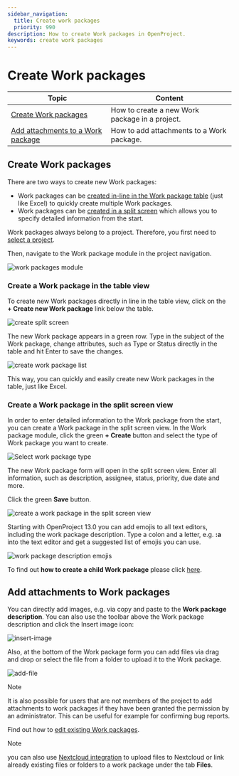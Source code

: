 ```yaml
---
sidebar_navigation:
  title: Create work packages
  priority: 990
description: How to create Work packages in OpenProject.
keywords: create work packages
---
```


# Create Work packages

| Topic                                                                  | Content                                        |
|------------------------------------------------------------------------|------------------------------------------------|
| [Create Work packages](#create-work-packages)                          | How to create a new Work package in a project. |
| [Add attachments to a Work package](#add-attachments-to-work-packages) | How to add attachments to a Work package.      |

## Create Work packages

There are two ways to create new Work packages:

- Work packages can be [created in-line in the Work package table](#create-a-work-package-in-the-table-view) (just like Excel) to quickly create multiple Work packages.
- Work packages can be [created in a split screen](#create-a-work-package-in-the-split-screen-view) which allows you to specify detailed information from the start.

Work packages always belong to a project. Therefore, you first need to [select a project](../../../getting-started/projects/#open-an-existing-project).

Then, navigate to the Work package module in the project navigation.

![work packages module](1566302949658.png)

### Create a Work package in the table view

To create new Work packages directly in line in the table view, click on the **+ Create new Work package** link below the table.

![create split screen](create-split-screen.png)

The new Work package appears in a green row. Type in the subject of the Work package, change attributes, such as Type or Status directly in the table and hit Enter to save the changes.

![create work package list](1566303144875.png)

This way, you can quickly and easily create new Work packages in the table, just like Excel.

### Create a Work package in the split screen view

In order to enter detailed information to the Work package from the start, you can create a Work package in the split screen view. In the Work package module, click the green **+ Create** button and select the type of Work package you want to create.

![Select work package type](1566303633018.png)

The new Work package form will open in the split screen view. Enter all information, such as description, assignee, status, priority, due date and more.

Click the green **Save** button.

![create a work package in the split screen view](1566303947314.png)

Starting with OpenProject 13.0 you can add emojis to all text editors, including the work package description. Type a colon and a letter, e.g. **:a** into the text editor and get a suggested list of emojis you can use.

![work package description emojis](openproject_user_guide_wp_description_emojis.png)

To find out **how to create a child Work package** please click [here](../work-package-relations-hierarchies/#add-a-child-work-package).

## Add attachments to Work packages

You can directly add images, e.g. via copy and paste to the **Work package description**. You can also use the toolbar above the Work package description and click the Insert image icon:

![insert-image](1566304978459.png)

Also, at the bottom of the Work package form you can add files via drag and drop or select the file from a folder to upload it to the Work package.

![add-file](1566305040178.png)

> [!NOTE]
> It is also possible for users that are not members of the project to add attachments to work packages if they have been granted the permission by an administrator. This can be useful for example for confirming bug reports.

Find out how to [edit existing Work packages](../edit-work-package).

> [!NOTE]
> you can also use [Nextcloud integration](../../file-management/nextcloud-integration/#link-files-and-folders-to-work-packages) to upload files to Nextcloud or link already existing files or folders to a work package under the tab **Files**.
